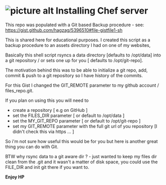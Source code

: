 ![picture alt](http://www.tikalk.com/files/upload/1/tikal_com_logo45n45.png "Tikal Community") Installing Chef server
======================

This repo was populated with a Git based Backup procedure - see: https://gist.github.com/hagzag/5396510#file-gistfile1-sh

This is shared here for educational purposes.
I created this script as a backup procedure to an assets directory I had on one of my websites, 

Basically this shell script rsyncs a data directory [defaults to /opt/data] into a git repository / or sets one up for you [ defaults to /opt/git-repo]. 

The motivation behind this was to be able to initialize a git repo, add, commit & push to a git repository so I have history of the commits. 

For this Gist I changed the GIT_REMOTE parameter to my github account / files_repo.git. 

If you plan on using this you will need to 

- create a repository [ e.g on GitHub ] 
- set the FILES_DIR parameter [ or default to /opt/data ] 
- set the MY_GIT_REPO parameter [ or default to /opt/git-repo ] 
- set my GIT_REMOTE parameter with the full git url of you repository [I didn't check this via https ... ] 

So i'm not sure how useful this would be for you but here is another great thing you can do with Git. 

BTW why rsync data to a git aware dir ? - just wanted to keep my files dir clean from the .git and it wasn't a matter of disk space, you could use the FILE_DIR and init git there if you want to. 

**Enjoy HP**


